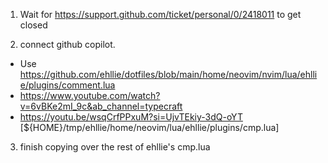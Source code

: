 1) Wait for https://support.github.com/ticket/personal/0/2418011 to get closed

2) connect github copilot.
- Use https://github.com/ehllie/dotfiles/blob/main/home/neovim/nvim/lua/ehllie/plugins/comment.lua
- https://www.youtube.com/watch?v=6vBKe2mI_9c&ab_channel=typecraft
- https://youtu.be/wsqCrfPPxuM?si=UjvTEkiy-3dQ-oYT
[${HOME}/tmp/ehllie/home/neovim/lua/ehllie/plugins/cmp.lua]

3) finish copying over the rest of ehllie's cmp.lua
